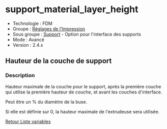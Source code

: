 # support_material_layer_height

* Technologie : FDM
* Groupe : [Réglages de l'Impression](../print_settings/print_settings.md)
* Sous groupe : [Support](../print_settings/print_settings.md#support) - Option pour l'interface des supports
* Mode : Avancé
* Version : 2.4.x

## Hauteur de la couche de support

### Description

Hauteur maximale de la couche pour le support, après la première couche qui utilise la première hauteur de couche, et avant les couches d'interface.

Peut être un % du diamètre de la buse.

Si elle est définie sur 0, la hauteur maximale de l'extrudeuse sera utilisée.

[Retour Liste variables](variable_list.md)